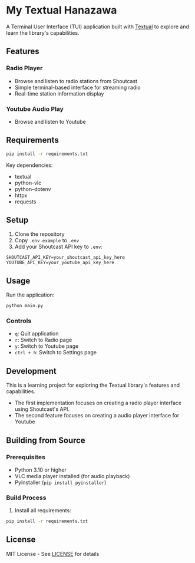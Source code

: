 # My Textual Hanazawa

A Terminal User Interface (TUI) application built with [Textual](https://textual.textualize.io/) to explore and learn the library's capabilities.

## Features

### Radio Player
- Browse and listen to radio stations from Shoutcast
- Simple terminal-based interface for streaming radio
- Real-time station information display

### Youtube Audio Play
- Browse and listen to Youtube

## Requirements

```sh
pip install -r requirements.txt
```

Key dependencies:
- textual
- python-vlc
- python-dotenv
- httpx
- requests

## Setup

1. Clone the repository
2. Copy `.env.example` to `.env`
3. Add your Shoutcast API key to `.env`:
```
SHOUTCAST_API_KEY=your_shoutcast_api_key_here
YOUTUBE_API_KEY=your_youtube_api_key_here
```

## Usage

Run the application:

```sh
python main.py
```

### Controls
- `q`: Quit application
- `r`: Switch to Radio page
- `y`: Switch to Youtube page 
- `ctrl + h`: Switch to Settings page

## Development

This is a learning project for exploring the Textual library's features and capabilities. 
- The first implementation focuses on creating a radio player interface using Shoutcast's API.
- The second feature focuses on creating a audio player interface for Youtube

## Building from Source

### Prerequisites
- Python 3.10 or higher
- VLC media player installed (for audio playback)
- PyInstaller (`pip install pyinstaller`)

### Build Process

1. Install all requirements:
```sh
pip install -r requirements.txt
```

## License

MIT License - See [LICENSE](LICENSE) for details